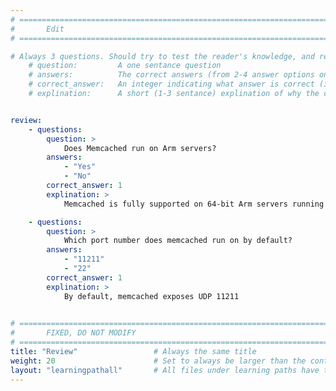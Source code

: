 ```yaml
---
# ================================================================================
#       Edit
# ================================================================================

# Always 3 questions. Should try to test the reader's knowledge, and reinforce the key points you want them to remember.
    # question:         A one sentance question
    # answers:          The correct answers (from 2-4 answer options only). Should be surrounded by quotes.
    # correct_answer:   An integer indicating what answer is correct (index starts from 0)
    # explination:      A short (1-3 sentance) explination of why the correct answer is correct. Can add aditional context if desired


review:
    - questions:
        question: >
            Does Memcached run on Arm servers?
        answers:
            - "Yes"
            - "No"
        correct_answer: 1                   
        explination: >
            Memcached is fully supported on 64-bit Arm servers running Linux.

    - questions:
        question: >
            Which port number does memcached run on by default?
        answers:
            - "11211"
            - "22"
        correct_answer: 1                   
        explination: >
            By default, memcached exposes UDP 11211
               

# ================================================================================
#       FIXED, DO NOT MODIFY
# ================================================================================
title: "Review"                 # Always the same title
weight: 20                      # Set to always be larger than the content in this path
layout: "learningpathall"       # All files under learning paths have this same wrapper
---
```

